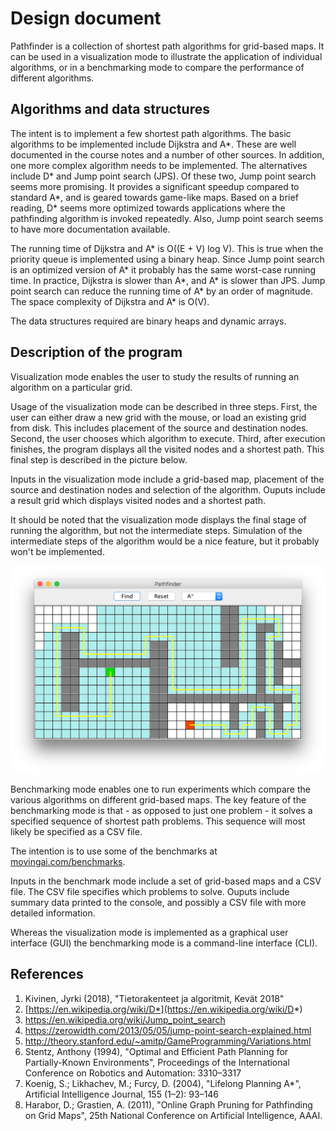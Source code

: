 # Design document

Pathfinder is a collection of shortest path algorithms for grid-based maps. It can be used in a visualization mode to illustrate the application of individual algorithms, or in a benchmarking mode to compare the performance of different algorithms.

## Algorithms and data structures

The intent is to implement a few shortest path algorithms. The basic algorithms to be implemented include Dijkstra and A*. These are well documented in the course notes and a number of other sources. In addition, one more complex algorithm needs to be implemented. The alternatives include D* and Jump point search (JPS). Of these two, Jump point search seems more promising. It provides a significant speedup compared to standard A*, and is geared towards game-like maps. Based on a brief reading, D* seems more optimized towards applications where the pathfinding algorithm is invoked repeatedly. Also, Jump point search seems to have more documentation available.

The running time of Dijkstra and A* is O((E + V) log V). This is true when the priority queue is implemented using a binary heap. Since Jump point search is an optimized version of A* it probably has the same worst-case running time. In practice, Dijkstra is slower than A*, and A* is slower than JPS. Jump point search can reduce the running time of A* by an order of magnitude. The space complexity of Dijkstra and A* is O(V).

The data structures required are binary heaps and dynamic arrays.

## Description of the program

Visualization mode enables the user to study the results of running an algorithm on a particular grid.

Usage of the visualization mode can be described in three steps. First, the user can either draw a new grid with the mouse, or load an existing grid from disk. This includes placement of the source and destination nodes. Second, the user chooses which algorithm to execute. Third, after execution finishes, the program displays all the visited nodes and a shortest path. This final step is described in the picture below.

Inputs in the visualization mode include a grid-based map, placement of the source and destination nodes and selection of the algorithm. Ouputs include a result grid which displays visited nodes and a shortest path.

It should be noted that the visualization mode displays the final stage of running the algorithm, but not the intermediate steps. Simulation of the intermediate steps of the algorithm would be a nice feature, but it probably won't be implemented.

![Visualization mode](img/screenshot_1.png)

Benchmarking mode enables one to run experiments which compare the various algorithms on different grid-based maps. The key feature of the benchmarking mode is that - as opposed to just one problem - it solves a specified sequence of shortest path problems. This sequence will most likely be specified as a CSV file.

The intention is to use some of the benchmarks at [movingai.com/benchmarks](https://www.movingai.com/benchmarks/).

Inputs in the benchmark mode include a set of grid-based maps and a CSV file. The CSV file specifies which problems to solve. Ouputs include summary data printed to the console, and possibly a CSV file with more detailed information.

Whereas the visualization mode is implemented as a graphical user interface (GUI) the benchmarking mode is a command-line interface (CLI).

## References

1. Kivinen, Jyrki (2018), "Tietorakenteet ja algoritmit, Kevät 2018"
2. [https://en.wikipedia.org/wiki/D*](https://en.wikipedia.org/wiki/D*)
3. https://en.wikipedia.org/wiki/Jump_point_search
4. https://zerowidth.com/2013/05/05/jump-point-search-explained.html
5. http://theory.stanford.edu/~amitp/GameProgramming/Variations.html
6. Stentz, Anthony (1994), "Optimal and Efficient Path Planning for Partially-Known Environments", Proceedings of the International Conference on Robotics and Automation: 3310–3317
7. Koenig, S.; Likhachev, M.; Furcy, D. (2004), "Lifelong Planning A*", Artificial Intelligence Journal, 155 (1–2): 93–146
8. Harabor, D.; Grastien, A. (2011), "Online Graph Pruning for Pathfinding on Grid Maps", 25th National Conference on Artificial Intelligence, AAAI.
